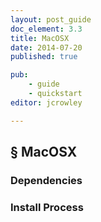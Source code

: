 ```yaml
---
layout: post_guide
doc_element: 3.3
title: MacOSX
date: 2014-07-20
published: true

pub: 
	- guide
	- quickstart
editor: jcrowley

---
```


## &sect; MacOSX

### Dependencies

### Install Process


